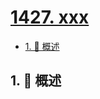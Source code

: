 # [1427. xxx](https://github.com/Tdahuyou/TNotes.leetcode/tree/main/notes/1427.%20xxx)

<!-- region:toc -->

- [1. 📝 概述](#1--概述)

<!-- endregion:toc -->

## 1. 📝 概述
